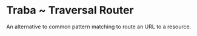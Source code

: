 Traba ~ Traversal Router
========================

An alternative to common pattern matching to route an URL to a resource.